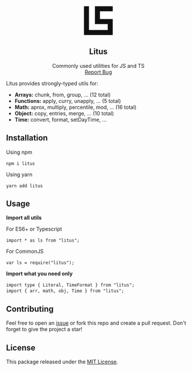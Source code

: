 <!-- HEADER -->

<div align="center">
  <img src="https://raw.githubusercontent.com/estidlore/litus/main/Logo.svg" alt="Logo" width="80" height="80">
  
  <h2 align="center">Litus</h2>

  <p align="center">
    Commonly used utilities for JS and TS
    <br />
    <a href="https://github.com/estidlore/litus/issues">Report Bug</a>
  </p>
</div>

Litus provides strongly-typed utils for:

- **Arrays:** chunk, from, group, ... (12 total)
- **Functions:** apply, curry, unapply, ... (5 total)
- **Math:** aprox, multiply, percentile, mod, ... (16 total)
- **Object:** copy, entries, merge, ... (10 total)
- **Time:** convert, format, setDayTime, ...

<!-- Installation -->

## Installation

Using npm

```
npm i litus
```

Using yarn

```
yarn add litus
```

<!-- Usage -->

## Usage

**Import all utils**

For ES6+ or Typescript

```
import * as ls from "litus";
```

For CommonJS

```
var ls = require("litus");
```

**Import what you need only**

```
import type { Literal, TimeFormat } from "litus";
import { arr, math, obj, Time } from "litus";
```

<!-- CONTRIBUTING -->

## Contributing

Feel free to open an [issue](https://github.com/estidlore/litus/issues) or fork this repo and create a pull request.
Don't forget to give the project a star!

<!-- LICENSE -->

## License

This package released under the [MIT License](https://github.com/estidlore/litus/blob/main/LICENSE).
